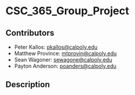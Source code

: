 # CSC_365_Group_Project
## Contributors
- Peter Kallos: pkallos@calpoly.edu
- Matthew Province: mtprovin@calpoly.edu
- Sean Wagoner: sewagone@calpoly.edu
- Payton Anderson: poanders@calpoly.edu
## Description
